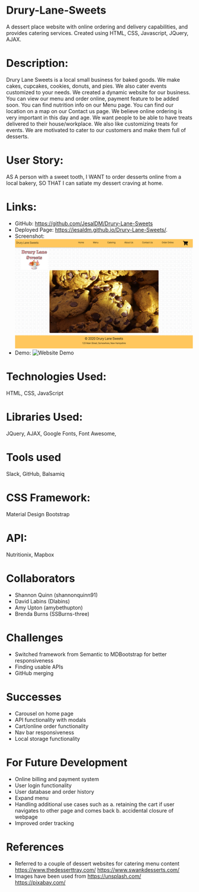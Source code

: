# Drury-Lane-Sweets
A dessert place website with online ordering and delivery capabilities, and provides catering services. Created using HTML, CSS, Javascript, JQuery, AJAX.

# Description:
Drury Lane Sweets is a local small business for baked goods. We make cakes, cupcakes, cookies, donuts, and pies. We also cater events customized to your needs. We created a dynamic website for our business. You can view our menu and order online, payment feature to be added soon. You can find nutrition info on our Menu page. You can find our location on a map on our Contact us page. We believe online ordering is very important in this day and age. We want people to be able to have treats delivered to their house/workplace. We also like customizing treats for events. We are motivated to cater to our customers and make them full of desserts.

# User Story: 
AS A person with a sweet tooth,
I WANT to order desserts online from a local bakery,
SO THAT I can satiate my dessert craving at home.

# Links:
- GitHub: https://github.com/JesalDM/Drury-Lane-Sweets
- Deployed Page: https://jesaldm.github.io/Drury-Lane-Sweets/. 
- Screenshot: ![homepage](assets/images/homepage.png)
- Demo: ![Website Demo](assets/images/Drury-Lane-Sweets.gif)

# Technologies Used: 
HTML, CSS, JavaScript

# Libraries Used:
JQuery,  AJAX, Google Fonts, Font Awesome,

# Tools used
 Slack, GitHub, Balsamiq

# CSS Framework: 
Material Design Bootstrap

# API:
Nutritionix, Mapbox

# Collaborators
- Shannon Quinn (shannonquinn91)
- David Labins (Dlabins)
- Amy Upton (amybethupton)
- Brenda Burns (SSBurns-three)

# Challenges
- Switched framework from Semantic to MDBootstrap for better responsiveness
- Finding usable APIs
- GitHub merging

# Successes
- Carousel on home page 
- API functionality with modals
- Cart/online order functionality
- Nav bar responsiveness
- Local storage functionality

# For Future Development
- Online billing and payment system
- User login functionality
- User database and order history
- Expand menu
- Handling additional use cases such as
    a. retaining the cart if user navigates to other page and comes back 
    b. accidental closure of webpage
- Improved order tracking

# References
- Referred to a couple of dessert websites for catering menu content
    https://www.thedesserttray.com/
    https://www.swankdesserts.com/
- Images have been used from 
    https://unsplash.com/
    https://pixabay.com/




